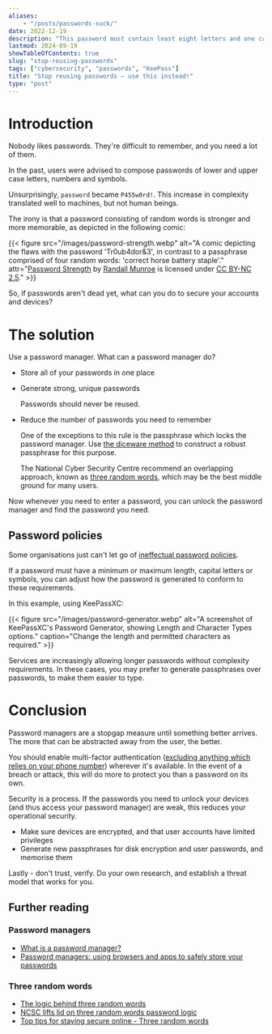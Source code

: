 ```yaml
---
aliases:
    - "/posts/passwords-suck/"
date: 2022-12-19
description: "This password must contain least eight letters and one capital? MickeyMinniePlutoHueyLouieDeweyDonaldGoofySacramento."
lastmod: 2024-09-19
showTableOfContents: true
slug: "stop-reusing-passwords"
tags: ["cybersecurity", "passwords", "KeePass"]
title: "Stop reusing passwords – use this instead!"
type: "post"
---
```


# Introduction

Nobody likes passwords. They're difficult to remember, and you need a lot of them.

In the past, users were advised to compose passwords of lower and upper case letters, numbers and symbols.

Unsurprisingly, `password` became `P455w0rd!`. This increase in complexity translated well to machines, but not human beings.

The irony is that a password consisting of random words is stronger and more memorable, as depicted in the following comic:

{{< figure src="/images/password-strength.webp" alt="A comic depicting the flaws with the password 'Tr0ub4dor&3', in contrast to a passphrase comprised of four random words: 'correct horse battery staple'." attr="[Password Strength](https://xkcd.com/936) by [Randall Munroe](https://xkcd.com/about/) is licensed under [CC BY-NC 2.5](https://creativecommons.org/licenses/by-nc/2.5/)." >}}

So, if passwords aren't dead yet, what can you do to secure your accounts and devices?

# The solution

Use a password manager. What can a password manager do?

- Store all of your passwords in one place
- Generate strong, unique passwords

    Passwords should never be reused.

- Reduce the number of passwords you need to remember

    One of the exceptions to this rule is the passphrase which locks the password manager. Use [the diceware method](https://diceware.dmuth.org/) to construct a robust passphrase for this purpose.

    The National Cyber Security Centre recommend an overlapping approach, known as [three random words](https://www.ncsc.gov.uk/blog-post/three-random-words-or-thinkrandom-0), which may be the best middle ground for many users.

Now whenever you need to enter a password, you can unlock the password manager and find the password you need.

## Password policies

Some organisations just can't let go of [ineffectual password policies](https://www.ncsc.gov.uk/collection/passwords/updating-your-approach).

If a password must have a minimum or maximum length, capital letters or symbols, you can adjust how the password is generated to conform to these requirements.

In this example, using KeePassXC:

{{< figure src="/images/password-generator.webp" alt="A screenshot of KeePassXC's Password Generator, showing Length and Character Types options." caption="Change the length and permitted characters as required." >}}

Services are increasingly allowing longer passwords without complexity requirements. In these cases, you may prefer to generate passphrases over passwords, to make them easier to type.

# Conclusion

Password managers are a stopgap measure until something better arrives. The more that can be abstracted away from the user, the better.

You should enable multi-factor authentication ([excluding anything which relies on your phone number](https://krebsonsecurity.com/2016/09/the-limits-of-sms-for-2-factor-authentication/)) wherever it's available. In the event of a breach or attack, this will do more to protect you than a password on its own.

Security is a process. If the passwords you need to unlock your devices (and thus access your password manager) are weak, this reduces your operational security.

- Make sure devices are encrypted, and that user accounts have limited privileges
- Generate new passphrases for disk encryption and user passwords, and memorise them

Lastly - don't trust, verify. Do your own research, and establish a threat model that works for you.

## Further reading

### Password managers

- [What is a password manager?](https://www.malwarebytes.com/what-is-password-manager)
- [Password managers: using browsers and apps to safely store your passwords](https://www.ncsc.gov.uk/collection/top-tips-for-staying-secure-online/password-managers)

### Three random words

- [The logic behind three random words](https://www.ncsc.gov.uk/blog-post/the-logic-behind-three-random-words)
- [NCSC lifts lid on three random words password logic](https://www.ncsc.gov.uk/news/ncsc-lifts-lid-on-three-random-words-password-logic)
- [Top tips for staying secure online - Three random words](https://www.ncsc.gov.uk/collection/top-tips-for-staying-secure-online/three-random-words)

